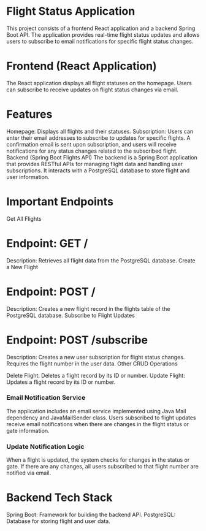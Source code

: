 # Flight Status Application
This project consists of a frontend React application and a backend Spring Boot API. The application provides real-time flight status updates and allows users to subscribe to email notifications for specific flight status changes.

# Frontend (React Application)
The React application displays all flight statuses on the homepage. Users can subscribe to receive updates on flight status changes via email.

# Features
Homepage: Displays all flights and their statuses.
Subscription: Users can enter their email addresses to subscribe to updates for specific flights. A confirmation email is sent upon subscription, and users will receive notifications for any status changes related to the subscribed flight.
Backend (Spring Boot Flights API)
The backend is a Spring Boot application that provides RESTful APIs for managing flight data and handling user subscriptions. It interacts with a PostgreSQL database to store flight and user information.

# Important Endpoints
Get All Flights

# Endpoint: GET /
Description: Retrieves all flight data from the PostgreSQL database.
Create a New Flight

# Endpoint: POST /
Description: Creates a new flight record in the flights table of the PostgreSQL database.
Subscribe to Flight Updates

# Endpoint: POST /subscribe
Description: Creates a new user subscription for flight status changes. Requires the flight number in the user data.
Other CRUD Operations

Delete Flight: Deletes a flight record by its ID or number.
Update Flight: Updates a flight record by its ID or number.
### Email Notification Service
The application includes an email service implemented using Java Mail dependency and JavaMailSender class. Users subscribed to flight updates receive email notifications when there are changes in the flight status or gate information.

### Update Notification Logic
When a flight is updated, the system checks for changes in the status or gate. If there are any changes, all users subscribed to that flight number are notified via email.

# Backend Tech Stack
Spring Boot: Framework for building the backend API.
PostgreSQL: Database for storing flight and user data.
